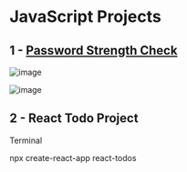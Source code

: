 # JavaScript Projects

## 1 - <a href="https://github.com/edakass/JavaScript/tree/main/Password-Strength-Check">Password Strength Check </a>


![image](https://user-images.githubusercontent.com/61595808/205874454-c02a9547-597a-493b-9439-a4fc19f77c25.png)


![image](https://user-images.githubusercontent.com/61595808/205874576-3d2370dc-c383-402a-b498-4b7ee488ee69.png)


## 2 - React Todo Project

Terminal

npx create-react-app react-todos
